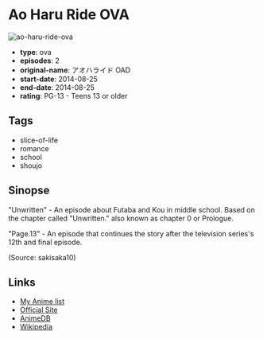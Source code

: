 # Ao Haru Ride OVA

![ao-haru-ride-ova](https://cdn.myanimelist.net/images/anime/9/69517.jpg)

-   **type**: ova
-   **episodes**: 2
-   **original-name**: アオハライド OAD
-   **start-date**: 2014-08-25
-   **end-date**: 2014-08-25
-   **rating**: PG-13 - Teens 13 or older

## Tags

-   slice-of-life
-   romance
-   school
-   shoujo

## Sinopse

"Unwritten" - An episode about Futaba and Kou in middle school. Based on the chapter called "Unwritten." also known as chapter 0 or Prologue.

"Page.13" - An episode that continues the story after the television series's 12th and final episode.

(Source: sakisaka10)

## Links

-   [My Anime list](https://myanimelist.net/anime/24151/Ao_Haru_Ride_OVA)
-   [Official Site](http://www.aoha-anime.com/)
-   [AnimeDB](http://anidb.info/perl-bin/animedb.pl?show=anime&aid=10626)
-   [Wikipedia](http://en.wikipedia.org/wiki/Ao_Haru_Ride)
